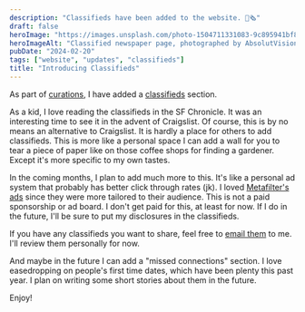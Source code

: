 ```yaml
---
description: "Classifieds have been added to the website. 📰🗞️"
draft: false
heroImage: "https://images.unsplash.com/photo-1504711331083-9c895941bf81?q=80&w=2370&auto=format&fit=crop&ixlib=rb-4.0.3&ixid=M3wxMjA3fDB8MHxwaG90by1wYWdlfHx8fGVufDB8fHx8fA%3D%3D"
heroImageAlt: "Classified newspaper page, photographed by AbsolutVision"
pubDate: "2024-02-20"
tags: ["website", "updates", "classifieds"]
title: "Introducing Classifieds"
---
```


As part of [curations](/curation), I have added a [classifieds](/curation/classified) section.

As a kid, I love reading the classifieds in the SF Chronicle. It was an interesting time to see it in the advent of Craigslist. Of course, this is by no means an alternative to Craigslist. It is hardly a place for others to add classifieds. This is more like a personal space I can add a wall for you to tear a piece of paper like on those coffee shops for finding a gardener. Except it's more specific to my own tastes.

In the coming months, I plan to add much more to this. It's like a personal ad system that probably has better click through rates (jk). I loved [Metafilter's ads](https://faq.metafilter.com/130/How-does-advertising-on-MetaFilter-work) since they were more tailored to their audience. This is not a paid sponsorship or ad board. I don't get paid for this, at least for now. If I do in the future, I'll be sure to put my disclosures in the classifieds.

If you have any classifieds you want to share, feel free to [email them](mailto:jeremy@craftbyzen.com) to me. I'll review them personally for now.

And maybe in the future I can add a "missed connections" section. I love easedropping on people's first time dates, which have been plenty this past year. I plan on writing some short stories about them in the future.

Enjoy!
